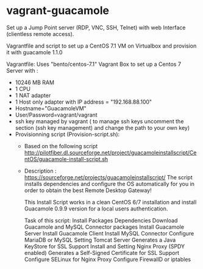 # vagrant-guacamole
Set up a Jump Point server (RDP, VNC, SSH, Telnet) with web Interface (clientless remote access).

Vagrantfile and script to set up a CentOS 7.1 VM on Virtualbox and provision it with guacamole 1.1.0

Vagrantfile: Uses "bento/centos-7.1" Vagrant Box to set up a Centos 7 Server with :

- 10246 MB RAM
- 1 CPU
- 1 NAT adapter
- 1 Host only adapter with IP address = "192.168.88.100"
- Hostname="GuacamoleVM"
- User/Password=vagrant/vagrant
- ssh key managed by vagrant ( to manage ssh keys uncomment the section (ssh key management) and change the path to your own key)
- Provisionning script (Provision-script.sh):
    * Based on the following script http://pilotfiber.dl.sourceforge.net/project/guacamoleinstallscript/CentOS/guacamole-install-script.sh
    * Description : https://sourceforge.net/projects/guacamoleinstallscript/
         The script installs dependencies and configure the OS automatically for you in order to obtain the best Remote Desktop Gateway!

         This Install Script works in a clean CentOS 6/7 installation and install Guacamole 0.9.9 version for a local users 
         authentication.

         Task of this script:
         Install Packages Dependencies
         Download Guacamole and MySQL Connector packages
         Install Guacamole Server
         Install Guacamole Client
         Install MySQL Connector
         Configure MariaDB or MySQL
         Setting Tomcat Server
         Generates a Java KeyStore for SSL Support
         Install and Setting Nginx Proxy (SPDY enabled)
         Generates a Self-Signed Certificate for SSL Support
         Configure SELinux for Nginx Proxy
         Configure FirewallD or iptables
